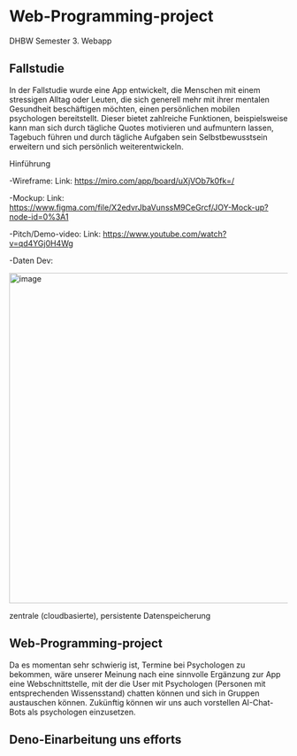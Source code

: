# Web-Programming-project
DHBW Semester 3. Webapp 

## Fallstudie
In der Fallstudie wurde eine App entwickelt, die Menschen mit einem stressigen Alltag oder Leuten, die sich generell mehr mit ihrer mentalen Gesundheit beschäftigen möchten, einen persönlichen mobilen psychologen bereitstellt. Dieser bietet zahlreiche Funktionen, beispielsweise kann man sich durch tägliche Quotes motivieren und aufmuntern lassen, Tagebuch führen und durch tägliche Aufgaben sein Selbstbewusstsein erweitern und sich persönlich weiterentwickeln.

Hinführung

-Wireframe:
Link: https://miro.com/app/board/uXjVOb7k0fk=/

-Mockup:
Link: https://www.figma.com/file/X2edvrJbaVunssM9CeGrcf/JOY-Mock-up?node-id=0%3A1

-Pitch/Demo-video:
Link: https://www.youtube.com/watch?v=qd4YGj0H4Wg

-Daten Dev: 

<img width="597" alt="image" src="https://user-images.githubusercontent.com/96745479/149769309-337efd8d-b5aa-4a86-8e03-869d0a65ccb9.png">

zentrale (cloudbasierte), persistente Datenspeicherung




## Web-Programming-project
Da es momentan sehr schwierig ist, Termine bei Psychologen zu bekommen, wäre unserer Meinung nach eine sinnvolle Ergänzung zur App eine Webschnittstelle, mit der die User mit Psychologen (Personen mit entsprechenden Wissensstand) chatten können und sich in Gruppen austauschen können. Zukünftig können wir uns auch vorstellen AI-Chat-Bots als psychologen einzusetzen.




## Deno-Einarbeitung uns efforts


